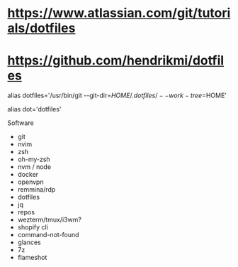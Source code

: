 # https://www.atlassian.com/git/tutorials/dotfiles

# https://github.com/hendrikmi/dotfiles

alias dotfiles='/usr/bin/git --git-dir=$HOME/.dotfiles/ --work-tree=$HOME'

alias dot='dotfiles'

Software

- git
- nvim
- zsh
- oh-my-zsh
- nvm / node
- docker
- openvpn
- remmina/rdp
- dotfiles
- jq
- repos
- wezterm/tmux/i3wm?
- shopify cli
- command-not-found
- glances
- 7z
- flameshot

